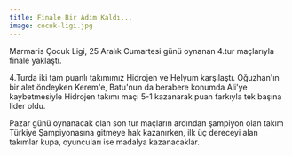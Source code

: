 ```yaml
---
title: Finale Bir Adım Kaldı...
image: cocuk-ligi.jpg
---
```


Marmaris Çocuk Ligi, 25 Aralık Cumartesi günü oynanan 4.tur maçlarıyla finale yaklaştı.

4.Turda iki tam puanlı takımımız Hidrojen ve Helyum karşılaştı. Oğuzhan'ın bir alet öndeyken Kerem'e, Batu'nun da berabere konumda Ali'ye kaybetmesiyle Hidrojen takımı maçı 5-1 kazanarak puan farkıyla tek başına lider oldu.

Pazar günü oynanacak olan son tur maçların ardından şampiyon olan takım Türkiye Şampiyonasına gitmeye hak kazanırken, ilk üç dereceyi alan takımlar kupa, oyuncuları ise madalya kazanacaklar.
